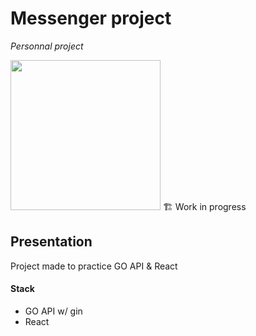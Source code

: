 # Messenger project
*Personnal project*

<img src="https://images.unsplash.com/photo-1567954970774-58d6aa6c50dc?ixlib=rb-4.0.3&ixid=MnwxMjA3fDB8MHxwaG90by1wYWdlfHx8fGVufDB8fHx8&auto=format&fit=crop&w=2832&q=80" width="240" />
🏗️ Work in progress 

## Presentation
Project made to practice GO API & React

#### Stack
- GO API w/ gin
- React
